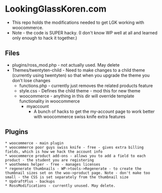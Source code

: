 # LookingGlassKoren.com

* This repo holds the modifications needed to get LGK working with woocommerce. 
* Note - the code is SUPER hacky.  (I don't know WP well at all and learned only enough to hack it together.)

## Files
* plugins/ross_mod.php - not actually used. May delete
* Themes/twentyten-child - Need to make changes to a child theme (currently using twentyten) so that when you upgrade the theme you don't lose changes
    * functions.php - currently just removes the related products feature
    * style.css - Defines the child theme - mod this for new theme
    * woocommerce - anything in this dir will override template functionality in woocommerce
        * myaccount
            * A bunch of hacks to get the my-account page to work better with woocommerce swiss knife extra features


## Plugins
    * woocommerce - main plugin
    * woocommerce poor guys swiss knife - free - gives extra billing fields, which is how we hack the account info
    * woocommerce product add-ons - allows you to add a field to each product - the student you are registering
    * woothemes helper - free - manages licenses
    * regenerate thumbnails - WP->tools->Regenerate - to create the thumbnail sizes set on the woo->product page. Note - don't make too small - the CSS is set separately from the thumbnail size
    * UpdraftPlus - backups
    * RossModifications - currently unused. May delete. 

